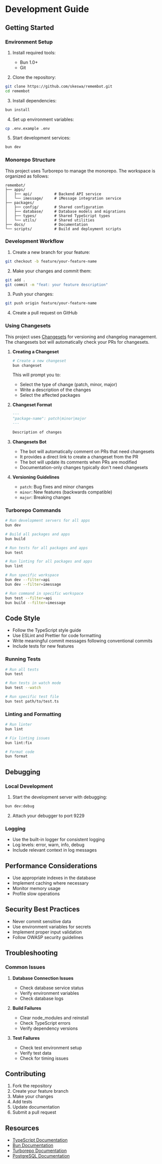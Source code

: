 # Development Guide

## Getting Started

### Environment Setup

1. Install required tools:

   - Bun 1.0+
   - Git

2. Clone the repository:

```bash
git clone https://github.com/skeswa/remembot.git
cd remembot
```

3. Install dependencies:

```bash
bun install
```

4. Set up environment variables:

```bash
cp .env.example .env
```

5. Start development services:

```bash
bun dev
```

### Monorepo Structure

This project uses Turborepo to manage the monorepo. The workspace is organized as follows:

```
remembot/
├── apps/
│   ├── api/          # Backend API service
│   └── imessage/     # iMessage integration service
├── packages/
│   ├── config/       # Shared configuration
│   ├── database/     # Database models and migrations
│   ├── types/        # Shared TypeScript types
│   └── utils/        # Shared utilities
├── docs/             # Documentation
└── scripts/          # Build and deployment scripts
```

### Development Workflow

1. Create a new branch for your feature:

```bash
git checkout -b feature/your-feature-name
```

2. Make your changes and commit them:

```bash
git add .
git commit -m "feat: your feature description"
```

3. Push your changes:

```bash
git push origin feature/your-feature-name
```

4. Create a pull request on GitHub

### Using Changesets

This project uses [Changesets](https://github.com/changesets/changesets) for versioning and changelog management. The changesets bot will automatically check your PRs for changesets.

1. **Creating a Changeset**

   ```bash
   # Create a new changeset
   bun changeset
   ```

   This will prompt you to:

   - Select the type of change (patch, minor, major)
   - Write a description of the changes
   - Select the affected packages

2. **Changeset Format**

   ```markdown
   ---
   "package-name": patch|minor|major
   ---

   Description of changes
   ```

3. **Changesets Bot**

   - The bot will automatically comment on PRs that need changesets
   - It provides a direct link to create a changeset from the PR
   - The bot will update its comments when PRs are modified
   - Documentation-only changes typically don't need changesets

4. **Versioning Guidelines**
   - `patch`: Bug fixes and minor changes
   - `minor`: New features (backwards compatible)
   - `major`: Breaking changes

### Turborepo Commands

```bash
# Run development servers for all apps
bun dev

# Build all packages and apps
bun build

# Run tests for all packages and apps
bun test

# Run linting for all packages and apps
bun lint

# Run specific workspace
bun dev --filter=api
bun dev --filter=imessage

# Run command in specific workspace
bun test --filter=api
bun build --filter=imessage
```

## Code Style

- Follow the TypeScript style guide
- Use ESLint and Prettier for code formatting
- Write meaningful commit messages following conventional commits
- Include tests for new features

### Running Tests

```bash
# Run all tests
bun test

# Run tests in watch mode
bun test --watch

# Run specific test file
bun test path/to/test.ts
```

### Linting and Formatting

```bash
# Run linter
bun lint

# Fix linting issues
bun lint:fix

# Format code
bun format
```

## Debugging

### Local Development

1. Start the development server with debugging:

```bash
bun dev:debug
```

2. Attach your debugger to port 9229

### Logging

- Use the built-in logger for consistent logging
- Log levels: error, warn, info, debug
- Include relevant context in log messages

## Performance Considerations

- Use appropriate indexes in the database
- Implement caching where necessary
- Monitor memory usage
- Profile slow operations

## Security Best Practices

- Never commit sensitive data
- Use environment variables for secrets
- Implement proper input validation
- Follow OWASP security guidelines

## Troubleshooting

### Common Issues

1. **Database Connection Issues**

   - Check database service status
   - Verify environment variables
   - Check database logs

2. **Build Failures**

   - Clear node_modules and reinstall
   - Check TypeScript errors
   - Verify dependency versions

3. **Test Failures**
   - Check test environment setup
   - Verify test data
   - Check for timing issues

## Contributing

1. Fork the repository
2. Create your feature branch
3. Make your changes
4. Add tests
5. Update documentation
6. Submit a pull request

## Resources

- [TypeScript Documentation](https://www.typescriptlang.org/docs/)
- [Bun Documentation](https://bun.sh/docs)
- [Turborepo Documentation](https://turbo.build/repo/docs)
- [PostgreSQL Documentation](https://www.postgresql.org/docs/)
